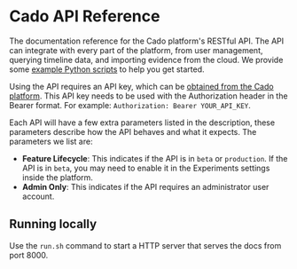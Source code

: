 # Cado API Reference

The documentation reference for the Cado platform's RESTful API. The API can integrate with every part of the platform, from user management, querying timeline data, and importing evidence from the cloud. We provide some [example Python scripts](https://github.com/cado-security/cado-api-examples) to help you get started.

Using the API requires an API key, which can be [obtained from the Cado platform](https://docs.cadosecurity.com/cado-response/manage/integrations/api-overview). This API key needs to be used with the Authorization header in the Bearer format. For example: `Authorization: Bearer YOUR_API_KEY`. 

Each API will have a few extra parameters listed in the description, these parameters describe how the API behaves and what it expects. The parameters we list are:

* **Feature Lifecycle**: This indicates if the API is in `beta` or `production`. If the API is in `beta`, you may need to enable it in the Experiments settings inside the platform.
* **Admin Only**: This indicates if the API requires an administrator user account.

## Running locally
Use the `run.sh` command to start a HTTP server that serves the docs from port 8000.